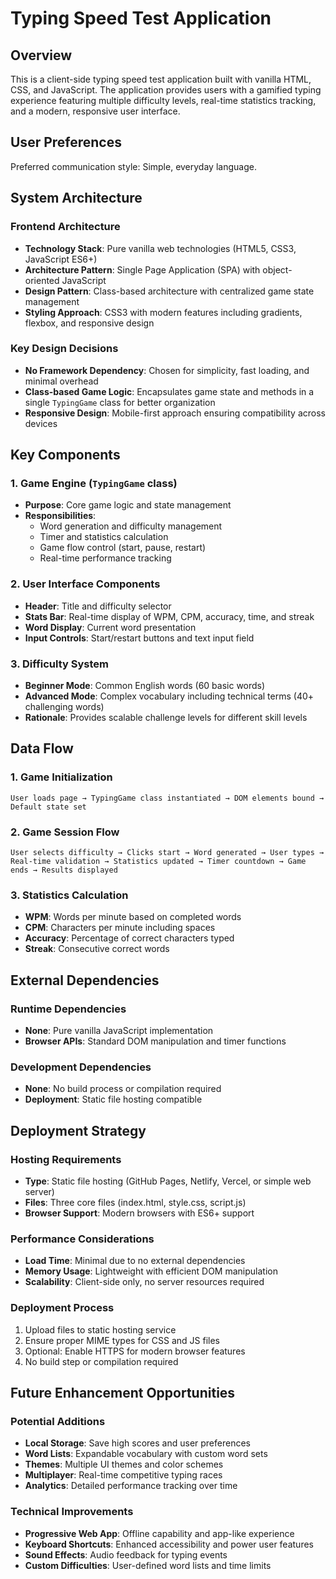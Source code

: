 # Typing Speed Test Application

## Overview

This is a client-side typing speed test application built with vanilla HTML, CSS, and JavaScript. The application provides users with a gamified typing experience featuring multiple difficulty levels, real-time statistics tracking, and a modern, responsive user interface.

## User Preferences

Preferred communication style: Simple, everyday language.

## System Architecture

### Frontend Architecture
- **Technology Stack**: Pure vanilla web technologies (HTML5, CSS3, JavaScript ES6+)
- **Architecture Pattern**: Single Page Application (SPA) with object-oriented JavaScript
- **Design Pattern**: Class-based architecture with centralized game state management
- **Styling Approach**: CSS3 with modern features including gradients, flexbox, and responsive design

### Key Design Decisions
- **No Framework Dependency**: Chosen for simplicity, fast loading, and minimal overhead
- **Class-based Game Logic**: Encapsulates game state and methods in a single `TypingGame` class for better organization
- **Responsive Design**: Mobile-first approach ensuring compatibility across devices

## Key Components

### 1. Game Engine (`TypingGame` class)
- **Purpose**: Core game logic and state management
- **Responsibilities**: 
  - Word generation and difficulty management
  - Timer and statistics calculation
  - Game flow control (start, pause, restart)
  - Real-time performance tracking

### 2. User Interface Components
- **Header**: Title and difficulty selector
- **Stats Bar**: Real-time display of WPM, CPM, accuracy, time, and streak
- **Word Display**: Current word presentation
- **Input Controls**: Start/restart buttons and text input field

### 3. Difficulty System
- **Beginner Mode**: Common English words (60 basic words)
- **Advanced Mode**: Complex vocabulary including technical terms (40+ challenging words)
- **Rationale**: Provides scalable challenge levels for different skill levels

## Data Flow

### 1. Game Initialization
```
User loads page → TypingGame class instantiated → DOM elements bound → Default state set
```

### 2. Game Session Flow
```
User selects difficulty → Clicks start → Word generated → User types → 
Real-time validation → Statistics updated → Timer countdown → Game ends → Results displayed
```

### 3. Statistics Calculation
- **WPM**: Words per minute based on completed words
- **CPM**: Characters per minute including spaces
- **Accuracy**: Percentage of correct characters typed
- **Streak**: Consecutive correct words

## External Dependencies

### Runtime Dependencies
- **None**: Pure vanilla JavaScript implementation
- **Browser APIs**: Standard DOM manipulation and timer functions

### Development Dependencies
- **None**: No build process or compilation required
- **Deployment**: Static file hosting compatible

## Deployment Strategy

### Hosting Requirements
- **Type**: Static file hosting (GitHub Pages, Netlify, Vercel, or simple web server)
- **Files**: Three core files (index.html, style.css, script.js)
- **Browser Support**: Modern browsers with ES6+ support

### Performance Considerations
- **Load Time**: Minimal due to no external dependencies
- **Memory Usage**: Lightweight with efficient DOM manipulation
- **Scalability**: Client-side only, no server resources required

### Deployment Process
1. Upload files to static hosting service
2. Ensure proper MIME types for CSS and JS files
3. Optional: Enable HTTPS for modern browser features
4. No build step or compilation required

## Future Enhancement Opportunities

### Potential Additions
- **Local Storage**: Save high scores and user preferences
- **Word Lists**: Expandable vocabulary with custom word sets
- **Themes**: Multiple UI themes and color schemes
- **Multiplayer**: Real-time competitive typing races
- **Analytics**: Detailed performance tracking over time

### Technical Improvements
- **Progressive Web App**: Offline capability and app-like experience
- **Keyboard Shortcuts**: Enhanced accessibility and power user features
- **Sound Effects**: Audio feedback for typing events
- **Custom Difficulties**: User-defined word lists and time limits